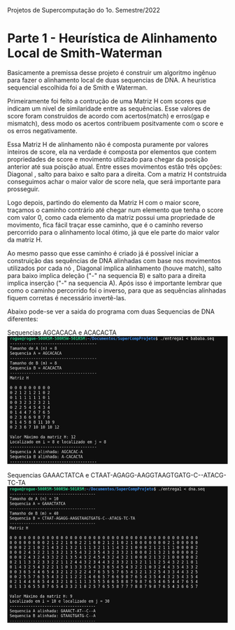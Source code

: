 Projetos de Supercomputação do 1o. Semestre/2022

# Parte 1 - Heurística de Alinhamento Local de Smith-Waterman

Basicamente a premissa desse projeto é construir um algoritmo ingênuo para fazer o alinhamento local de duas sequencias de DNA. A heurística sequencial escolhida foi a de Smith e Waterman.

Primeiramente foi feito a contrução de uma Matriz H com scores que indicam um nivel de similaridade entre as sequências. Esse valores de score foram construidos de acordo com acertos(match) e erros(gap e mismatch), dess modo os acertos contribuem positvamente com o score e os erros negativamente.

Essa Matriz H de alinhamento não é composta puramente por valores inteiros de score, ela na verdade é composta por elementos que contem propriedades de score e movimento utilizado para chegar da posição anterior até sua poisção atual. Entre esses movimentos estão três opções: Diagonal , salto para baixo e salto para a direita. Com a matriz H contstruida conseguimos achar o maior valor de score nela, que será importante para prosseguir.

Logo depois, partindo do elemento da Matriz H com o maior score, traçamos o caminho contrário até chegar num elemento que tenha o score com valor 0, como cada elemento da matriz possui uma propriedade de movimento, fica fácil traçar esse caminho, que é o caminho reverso percorrido para o alinhamento local ótimo, já que ele parte do maior valor da matriz H.

Ao mesmo passo que esse caminho é criado já é possível iniciar a construição das sequências de DNA alinhadas com base nos movimentos utilizados por cada nó , Diagonal implica alinhamento (houve match), salto para baixo implica deleção ("-" na sequencia B) e salto para a direita implica inserção ("-" na sequencia A). Após isso é importante lembrar que como o caminho percorrido foi o inverso, para que as sequências alinhadas fiquem corretas é necessário invertê-las.

Abaixo pode-se ver a saida do programa com duas Sequencias de DNA diferentes:

Sequencias AGCACACA e ACACACTA
![image](print_working_on_terminal2.png)

Sequencias GAAACTATCA e CTAAT-AGAGG-AAGGTAAGTGATG-C--ATACG-TC-TA
![image](print_working_on_terminal1.png)
